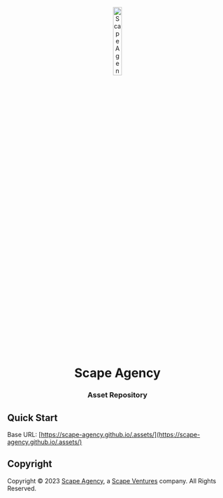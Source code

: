 <p align="center">
    <img src="https://scape-agency.github.io/.assets/image/logo/scape_agency-logo_dark.jpg" width="20%" height="20%" alt="Scape Agency Logo">
</p>
<h1 align='center' style='border-bottom: none;'>Scape Agency</h1>
<h3 align='center'>Asset Repository</h3>


## Quick Start

Base URL: [https://scape-agency.github.io/.assets/](https://scape-agency.github.io/.assets/)

## Copyright

Copyright &copy; 2023 [Scape Agency](https://www.scape.agency/ "Scape Agency website"), a [Scape Ventures](https://www.scape.ventures/ "Scape Ventures website") company. All Rights Reserved.